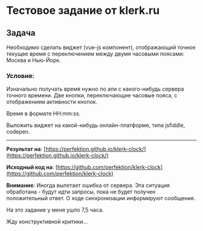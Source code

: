 # Тестовое задание от klerk.ru

## Задача

Необходимо сделать виджет (vue-js компонент), отображающий точное текущее время
с переключением между двумя часовыми поясами: Москва и Нью-Йорк.

### Условия:
Изначально получать время нужно по апи с какого-нибудь сервера точного времени.
Две кнопки, переключающие часовые пояса, с отображением активности кнопок.

Время в формате HH:mm:ss.

Выложить виджет на какой-нибудь онлайн-платформе, типа jsfiddle, codepen.

---
__Результат на__: [https://perfektion.github.io/klerk-clock/](https://perfektion.github.io/klerk-clock/)

__Исходный код на__: [https://github.com/perfektion/klerk-clock](https://github.com/perfektion/klerk-clock)

__Внимание__: Иногда вылетает ошибка от сервера. Эта ситуация обработана - будут идти запросы, пока не будет получен положительный ответ. О ходе синхронизации информируют сообщения.

На это задание у меня ушло 7,5 часа.

Жду конструктивной критики...